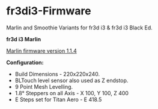 # fr3di3-Firmware
Marlin and Smoothie Variants for fr3d i3 & fr3d i3 Black Ed.

**fr3d i3 Marlin**

[Marlin firmware version 1.1.4](http://marlinfw.org/meta/download/)

**Configuration:**

* Build Dimensions - 220x220x240.
* BLTouch level sensor also used as Z endstop.
* 9 Point Mesh Levelling.
* 1.8° Steppers on all Axis - X 100, Y 100, Z 400
* E Steps set for Titan Aero - E 418.5

